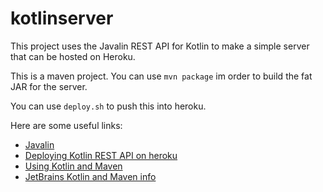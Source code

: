 # kotlinserver

This project uses the Javalin REST API for Kotlin to make a simple
server that can be hosted on Heroku.

This is a maven project. You can use `mvn package` im order to build
the fat JAR for the server. 

You can use `deploy.sh` to push this into heroku.

Here are some useful links:
- [Javalin](https://javalin.io/)
- [Deploying Kotlin REST API on heroku](https://javalin.io/tutorials/heroku)
- [Using Kotlin and Maven](https://michaelrice.com/2016/08/hello-world-with-kotlin-and-maven/)
- [JetBrains Kotlin and Maven info](https://kotlinlang.org/docs/reference/using-maven.html)
